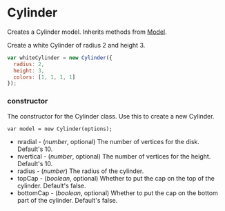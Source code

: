 # Cylinder

Creates a Cylinder model. Inherits methods from [Model](Model).

Create a white Cylinder of radius 2 and height 3.

```js
var whiteCylinder = new Cylinder({
  radius: 2,
  height: 3,
  colors: [1, 1, 1, 1]
});
```

### constructor

The constructor for the Cylinder class. Use this to create a new Cylinder.

`var model = new Cylinder(options);`

* nradial - (*number*, optional) The number of vertices for the disk. Default's 10.
* nvertical - (*number*, optional) The number of vertices for the height. Default's 10.
* radius - (*number*) The radius of the cylinder.
* topCap - (*boolean*, optional) Whether to put the cap on the top of the cylinder. Default's false.
* bottomCap - (*boolean*, optional) Whether to put the cap on the bottom
  part of the cylinder. Default's false.
